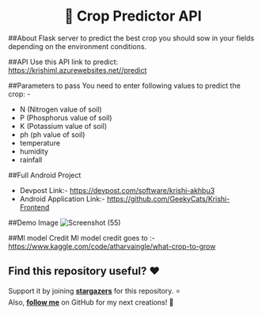 <h1 align="center"> 🚀 Crop Predictor API</h1>

##About
  Flask server to predict the best crop you should sow in your fields depending on the environment conditions.

##API
  Use this API link to predict: https://krishiml.azurewebsites.net//predict
  
  
##Parameters to pass
  You need to enter following values to predict the crop: -
  - N (Nitrogen value of soil)
  - P (Phosphorus value of soil)
  - K (Potassium value of soil)
  - ph (ph value of soil)
  - temperature
  - humidity
  - rainfall

##Full Android Project
  - Devpost Link:- https://devpost.com/software/krishi-akhbu3
  - Android Application Link:- https://github.com/GeekyCats/Krishi-Frontend
  

##Demo Image
    ![Screenshot (55)](https://user-images.githubusercontent.com/85061899/217147989-a85a3963-64e1-4582-9b50-d08b96a9bea8.png)
    
    
##Ml model Credit
  Ml model credit goes to :- https://www.kaggle.com/code/atharvaingle/what-crop-to-grow

## Find this repository useful? :heart:
Support it by joining __[stargazers](https://github.com/GeekyCats/Krishi-Ml-Backend/stargazers)__ for this repository. :star: <br>
Also, __[follow me](https://github.com/AmartyaSingh97)__ on GitHub for my next creations! 🤩


  

